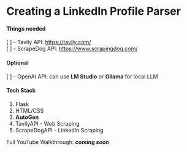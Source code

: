 # Creating a LinkedIn Profile Parser

#### Things needed
[ ] - Tavily API: https://tavily.com/ \
[ ] - ScrapeDog API: https://www.scrapingdog.com/

#### Optional
[ ] - OpenAI API: can use **LM Studio** or **Ollama** for local LLM

#### Tech Stack
1. Flask
2. HTML/CSS
3. **AutoGen**
4. TavilyAPI - Web Scraping
5. ScrapeDogAPI - LinkedIn Scraping

Full YouTube Walkthrough: ***coming soon***
